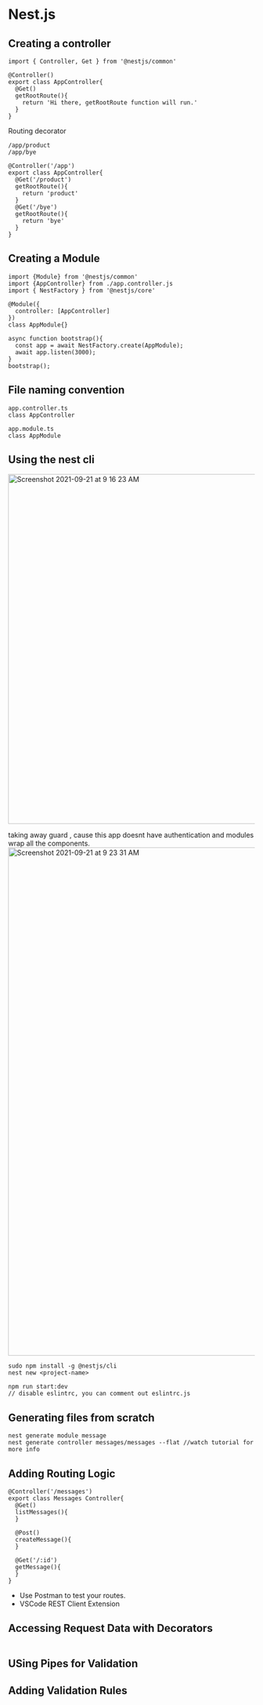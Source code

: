 # Nest.js 
## Creating a controller
```
import { Controller, Get } from '@nestjs/common'

@Controller()
export class AppController{
  @Get()
  getRootRoute(){
    return 'Hi there, getRootRoute function will run.'    
  }
}
```
Routing decorator
```
/app/product
/app/bye

@Controller('/app')
export class AppController{
  @Get('/product')
  getRootRoute(){
    return 'product'    
  }
  @Get('/bye')
  getRootRoute(){
    return 'bye'    
  }
}
```

## Creating a Module
```
import {Module} from '@nestjs/common'
import {AppController} from ./app.controller.js
import { NestFactory } from '@nestjs/core'

@Module({
  controller: [AppController]
})
class AppModule{}

async function bootstrap(){
  const app = await NestFactory.create(AppModule);
  await app.listen(3000);
}
bootstrap();
```

## File naming convention
```
app.controller.ts
class AppController

app.module.ts
class AppModule
```

## Using the nest cli
<img width="713" alt="Screenshot 2021-09-21 at 9 16 23 AM" src="https://user-images.githubusercontent.com/32699647/134097680-adc26046-3079-452a-9f6f-2f823ced19fa.png">
  
taking away guard , cause this app doesnt have authentication and modules wrap all the components.
<img width="1036" alt="Screenshot 2021-09-21 at 9 23 31 AM" src="https://user-images.githubusercontent.com/32699647/134098272-18408561-63c7-480e-b433-8e5a2ae0f8e4.png">

```
sudo npm install -g @nestjs/cli
nest new <project-name>

npm run start:dev
// disable eslintrc, you can comment out eslintrc.js
```
## Generating files from scratch
```
nest generate module message
nest generate controller messages/messages --flat //watch tutorial for more info
```

## Adding Routing Logic
```
@Controller('/messages')
export class Messages Controller{
  @Get()
  listMessages(){
  }
  
  @Post()
  createMessage(){
  }
  
  @Get('/:id')
  getMessage(){
  }
}
```
- Use Postman to test your routes. 
- VSCode REST Client Extension

## Accessing Request Data with Decorators
```
````
## USing Pipes for Validation
## Adding Validation Rules
